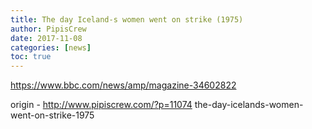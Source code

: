 ```yaml
---
title: The day Iceland-s women went on strike (1975)
author: PipisCrew
date: 2017-11-08
categories: [news]
toc: true
---
```


https://www.bbc.com/news/amp/magazine-34602822

origin - http://www.pipiscrew.com/?p=11074 the-day-icelands-women-went-on-strike-1975